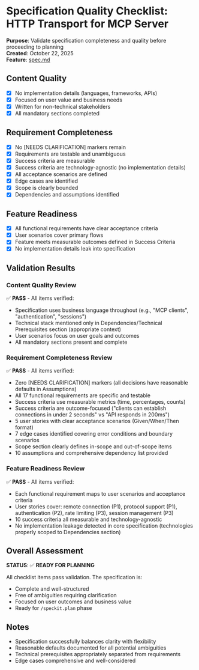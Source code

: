 # Specification Quality Checklist: HTTP Transport for MCP Server

**Purpose**: Validate specification completeness and quality before proceeding to planning  
**Created**: October 22, 2025  
**Feature**: [spec.md](../spec.md)

## Content Quality

- [x] No implementation details (languages, frameworks, APIs)
- [x] Focused on user value and business needs
- [x] Written for non-technical stakeholders
- [x] All mandatory sections completed

## Requirement Completeness

- [x] No [NEEDS CLARIFICATION] markers remain
- [x] Requirements are testable and unambiguous
- [x] Success criteria are measurable
- [x] Success criteria are technology-agnostic (no implementation details)
- [x] All acceptance scenarios are defined
- [x] Edge cases are identified
- [x] Scope is clearly bounded
- [x] Dependencies and assumptions identified

## Feature Readiness

- [x] All functional requirements have clear acceptance criteria
- [x] User scenarios cover primary flows
- [x] Feature meets measurable outcomes defined in Success Criteria
- [x] No implementation details leak into specification

## Validation Results

### Content Quality Review
✅ **PASS** - All items verified:
- Specification uses business language throughout (e.g., "MCP clients", "authentication", "sessions")
- Technical stack mentioned only in Dependencies/Technical Prerequisites section (appropriate context)
- User scenarios focus on user goals and outcomes
- All mandatory sections present and complete

### Requirement Completeness Review
✅ **PASS** - All items verified:
- Zero [NEEDS CLARIFICATION] markers (all decisions have reasonable defaults in Assumptions)
- All 17 functional requirements are specific and testable
- Success criteria use measurable metrics (time, percentages, counts)
- Success criteria are outcome-focused ("clients can establish connections in under 2 seconds" vs "API responds in 200ms")
- 5 user stories with clear acceptance scenarios (Given/When/Then format)
- 7 edge cases identified covering error conditions and boundary scenarios
- Scope section clearly defines in-scope and out-of-scope items
- 10 assumptions and comprehensive dependency list provided

### Feature Readiness Review
✅ **PASS** - All items verified:
- Each functional requirement maps to user scenarios and acceptance criteria
- User stories cover: remote connection (P1), protocol support (P1), authentication (P2), rate limiting (P3), session management (P3)
- 10 success criteria all measurable and technology-agnostic
- No implementation leakage detected in core specification (technologies properly scoped to Dependencies section)

## Overall Assessment

**STATUS**: ✅ **READY FOR PLANNING**

All checklist items pass validation. The specification is:
- Complete and well-structured
- Free of ambiguities requiring clarification
- Focused on user outcomes and business value
- Ready for `/speckit.plan` phase

## Notes

- Specification successfully balances clarity with flexibility
- Reasonable defaults documented for all potential ambiguities
- Technical prerequisites appropriately separated from requirements
- Edge cases comprehensive and well-considered
